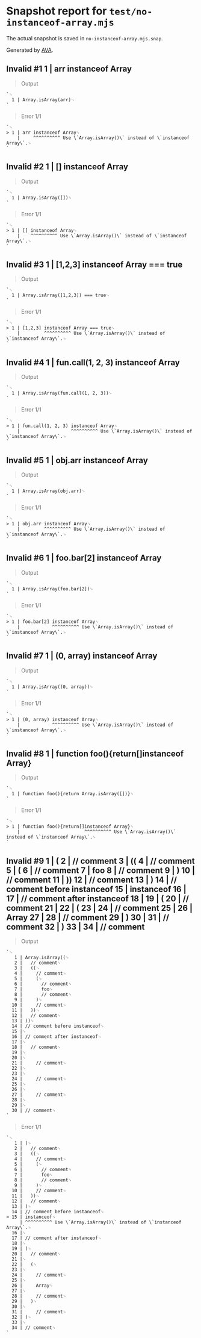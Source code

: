 # Snapshot report for `test/no-instanceof-array.mjs`

The actual snapshot is saved in `no-instanceof-array.mjs.snap`.

Generated by [AVA](https://avajs.dev).

## Invalid #1 1 | arr instanceof Array

> Output

    `␊
      1 | Array.isArray(arr)␊
    `

> Error 1/1

    `␊
    > 1 | arr instanceof Array␊
        |     ^^^^^^^^^^ Use \`Array.isArray()\` instead of \`instanceof Array\`.␊
    `

## Invalid #2 1 | [] instanceof Array

> Output

    `␊
      1 | Array.isArray([])␊
    `

> Error 1/1

    `␊
    > 1 | [] instanceof Array␊
        |    ^^^^^^^^^^ Use \`Array.isArray()\` instead of \`instanceof Array\`.␊
    `

## Invalid #3 1 | [1,2,3] instanceof Array === true

> Output

    `␊
      1 | Array.isArray([1,2,3]) === true␊
    `

> Error 1/1

    `␊
    > 1 | [1,2,3] instanceof Array === true␊
        |         ^^^^^^^^^^ Use \`Array.isArray()\` instead of \`instanceof Array\`.␊
    `

## Invalid #4 1 | fun.call(1, 2, 3) instanceof Array

> Output

    `␊
      1 | Array.isArray(fun.call(1, 2, 3))␊
    `

> Error 1/1

    `␊
    > 1 | fun.call(1, 2, 3) instanceof Array␊
        |                   ^^^^^^^^^^ Use \`Array.isArray()\` instead of \`instanceof Array\`.␊
    `

## Invalid #5 1 | obj.arr instanceof Array

> Output

    `␊
      1 | Array.isArray(obj.arr)␊
    `

> Error 1/1

    `␊
    > 1 | obj.arr instanceof Array␊
        |         ^^^^^^^^^^ Use \`Array.isArray()\` instead of \`instanceof Array\`.␊
    `

## Invalid #6 1 | foo.bar[2] instanceof Array

> Output

    `␊
      1 | Array.isArray(foo.bar[2])␊
    `

> Error 1/1

    `␊
    > 1 | foo.bar[2] instanceof Array␊
        |            ^^^^^^^^^^ Use \`Array.isArray()\` instead of \`instanceof Array\`.␊
    `

## Invalid #7 1 | (0, array) instanceof Array

> Output

    `␊
      1 | Array.isArray((0, array))␊
    `

> Error 1/1

    `␊
    > 1 | (0, array) instanceof Array␊
        |            ^^^^^^^^^^ Use \`Array.isArray()\` instead of \`instanceof Array\`.␊
    `

## Invalid #8 1 | function foo(){return[]instanceof Array}

> Output

    `␊
      1 | function foo(){return Array.isArray([])}␊
    `

> Error 1/1

    `␊
    > 1 | function foo(){return[]instanceof Array}␊
        |                        ^^^^^^^^^^ Use \`Array.isArray()\` instead of \`instanceof Array\`.␊
    `

## Invalid #9 1 | ( 2 | // comment 3 | (( 4 | // comment 5 | ( 6 | // comment 7 | foo 8 | // comment 9 | ) 10 | // comment 11 | )) 12 | // comment 13 | ) 14 | // comment before instanceof 15 | instanceof 16 | 17 | // comment after instanceof 18 | 19 | ( 20 | // comment 21 | 22 | ( 23 | 24 | // comment 25 | 26 | Array 27 | 28 | // comment 29 | ) 30 | 31 | // comment 32 | ) 33 | 34 | // comment

> Output

    `␊
       1 | Array.isArray((␊
       2 |   // comment␊
       3 |   ((␊
       4 |     // comment␊
       5 |     (␊
       6 |       // comment␊
       7 |       foo␊
       8 |       // comment␊
       9 |     )␊
      10 |     // comment␊
      11 |   ))␊
      12 |   // comment␊
      13 | ))␊
      14 | // comment before instanceof␊
      15 |␊
      16 | // comment after instanceof␊
      17 |␊
      18 |   // comment␊
      19 |␊
      20 |␊
      21 |     // comment␊
      22 |␊
      23 |␊
      24 |     // comment␊
      25 |␊
      26 |␊
      27 |     // comment␊
      28 |␊
      29 |␊
      30 | // comment␊
    `

> Error 1/1

    `␊
       1 | (␊
       2 |   // comment␊
       3 |   ((␊
       4 |     // comment␊
       5 |     (␊
       6 |       // comment␊
       7 |       foo␊
       8 |       // comment␊
       9 |     )␊
      10 |     // comment␊
      11 |   ))␊
      12 |   // comment␊
      13 | )␊
      14 | // comment before instanceof␊
    > 15 | instanceof␊
         | ^^^^^^^^^^ Use \`Array.isArray()\` instead of \`instanceof Array\`.␊
      16 |␊
      17 | // comment after instanceof␊
      18 |␊
      19 | (␊
      20 |   // comment␊
      21 |␊
      22 |   (␊
      23 |␊
      24 |     // comment␊
      25 |␊
      26 |     Array␊
      27 |␊
      28 |     // comment␊
      29 |   )␊
      30 |␊
      31 |     // comment␊
      32 | )␊
      33 |␊
      34 | // comment␊
    `
